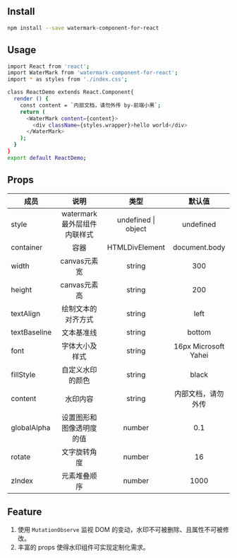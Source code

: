 ## Install
``` bash
npm install --save watermark-component-for-react
```

## Usage
``` bash
import React from 'react';
import WaterMark from 'watermark-component-for-react';
import * as styles from './index.css';

class ReactDemo extends React.Component{
  render () {
    const content = `内部文档，请勿外传 by-前端小黑`;
    return (
      <WaterMark content={content}>
        <div className={styles.wrapper}>hello world</div>
      </WaterMark>
    );
  }
}
export default ReactDemo;
```

## Props
| 成员  | 说明 | 类型 | 默认值 | 
| ----- | :--------:  | :---------: | :---------: | 
| style     | watermark最外层组件内联样式 | undefined \| object | undefined | 
| container     | 容器 | HTMLDivElement | document.body | 
| width     | canvas元素宽 | string | 300 | 
| height    | canvas元素高 | string |200 | 
| textAlign     | 绘制文本的对齐方式 | string |left | 
| textBaseline     | 文本基准线 | string | bottom | 
| font     | 字体大小及样式 | string | 16px Microsoft Yahei | 
| fillStyle     | 自定义水印的颜色 | string | black | 
| content    | 水印内容 | string | 内部文档，请勿外传 |
| globalAlpha    | 设置图形和图像透明度的值 | number | 0.1 |
| rotate    | 文字旋转角度 | number | 16 |
| zIndex    | 元素堆叠顺序 | number | 1000 |

## Feature
1. 使用 <code>MutationObserve</code> 监视 DOM 的变动，水印不可被删除、且属性不可被修改。
2. 丰富的 props 使得水印组件可实现定制化需求。
